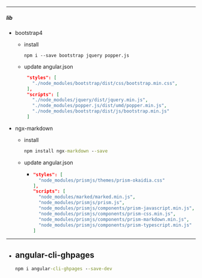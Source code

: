 
---

##### lib

- bootstrap4
  - install
    ```
    npm i --save bootstrap jquery popper.js
    ```
  - update angular.json
    ```json
     "styles": [
       "./node_modules/bootstrap/dist/css/bootstrap.min.css",
     ],
     "scripts": [
       "./node_modules/jquery/dist/jquery.min.js",
       "./node_modules/popper.js/dist/umd/popper.min.js",
       "./node_modules/bootstrap/dist/js/bootstrap.min.js"
     ]
    ```
    
- ngx-markdown
  - install
    ```cmd
    npm install ngx-markdown --save
    ```
  - update angular.json
    - ```json
      "styles": [
        "node_modules/prismjs/themes/prism-okaidia.css"
      ],
      "scripts": [
        "node_modules/marked/marked.min.js",
        "node_modules/prismjs/prism.js",
        "node_modules/prismjs/components/prism-javascript.min.js",
        "node_modules/prismjs/components/prism-css.min.js",
        "node_modules/prismjs/components/prism-markdown.min.js",
        "node_modules/prismjs/components/prism-typescript.min.js"
      ]
      ```

---

    
- angular-cli-ghpages
  - 
    ```cmd
    npm i angular-cli-ghpages --save-dev
    ```

<!-- ##### git

<!-- - origin
<!--   - ```cmd
<!--     https://github.com/littleostar-blog/littleostar-blog.github.io.git
<!--     ```
<!-- - origin-blog-angular
<!--   - ```cmd
<!--     https://github.com/littleostar-blog/littleostar-blog-angular.git
<!--     ```

---

---

end
